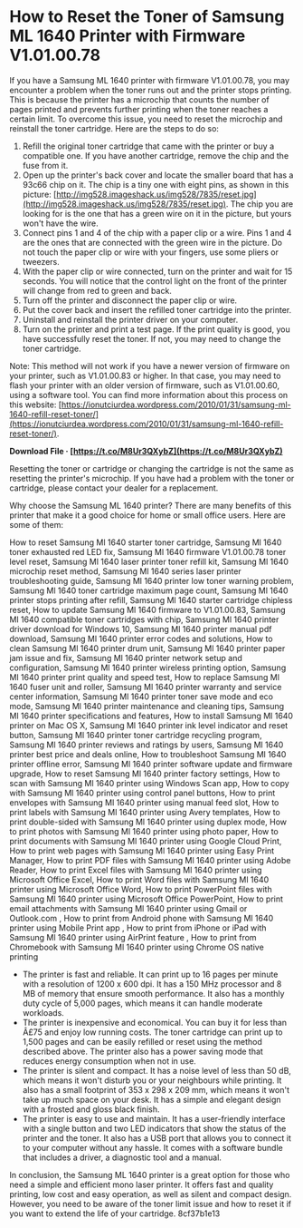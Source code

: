 # How to Reset the Toner of Samsung ML 1640 Printer with Firmware V1.01.00.78
 
If you have a Samsung ML 1640 printer with firmware V1.01.00.78, you may encounter a problem when the toner runs out and the printer stops printing. This is because the printer has a microchip that counts the number of pages printed and prevents further printing when the toner reaches a certain limit. To overcome this issue, you need to reset the microchip and reinstall the toner cartridge. Here are the steps to do so:
 
1. Refill the original toner cartridge that came with the printer or buy a compatible one. If you have another cartridge, remove the chip and the fuse from it.
2. Open up the printer's back cover and locate the smaller board that has a 93c66 chip on it. The chip is a tiny one with eight pins, as shown in this picture: [http://img528.imageshack.us/img528/7835/reset.jpg](http://img528.imageshack.us/img528/7835/reset.jpg). The chip you are looking for is the one that has a green wire on it in the picture, but yours won't have the wire.
3. Connect pins 1 and 4 of the chip with a paper clip or a wire. Pins 1 and 4 are the ones that are connected with the green wire in the picture. Do not touch the paper clip or wire with your fingers, use some pliers or tweezers.
4. With the paper clip or wire connected, turn on the printer and wait for 15 seconds. You will notice that the control light on the front of the printer will change from red to green and back.
5. Turn off the printer and disconnect the paper clip or wire.
6. Put the cover back and insert the refilled toner cartridge into the printer.
7. Uninstall and reinstall the printer driver on your computer.
8. Turn on the printer and print a test page. If the print quality is good, you have successfully reset the toner. If not, you may need to change the toner cartridge.

Note: This method will not work if you have a newer version of firmware on your printer, such as V1.01.00.83 or higher. In that case, you may need to flash your printer with an older version of firmware, such as V1.01.00.60, using a software tool. You can find more information about this process on this website: [https://ionutciurdea.wordpress.com/2010/01/31/samsung-ml-1640-refill-reset-toner/](https://ionutciurdea.wordpress.com/2010/01/31/samsung-ml-1640-refill-reset-toner/).
 
**Download File · [https://t.co/M8Ur3QXybZ](https://t.co/M8Ur3QXybZ)**


 
Resetting the toner or cartridge or changing the cartridge is not the same as resetting the printer's microchip. If you have had a problem with the toner or cartridge, please contact your dealer for a replacement.
  
Why choose the Samsung ML 1640 printer? There are many benefits of this printer that make it a good choice for home or small office users. Here are some of them:
 
How to reset Samsung Ml 1640 starter toner cartridge,  Samsung Ml 1640 toner exhausted red LED fix,  Samsung Ml 1640 firmware V1.01.00.78 toner level reset,  Samsung Ml 1640 laser printer toner refill kit,  Samsung Ml 1640 microchip reset method,  Samsung Ml 1640 series laser printer troubleshooting guide,  Samsung Ml 1640 printer low toner warning problem,  Samsung Ml 1640 toner cartridge maximum page count,  Samsung Ml 1640 printer stops printing after refill,  Samsung Ml 1640 starter cartridge chipless reset,  How to update Samsung Ml 1640 firmware to V1.01.00.83,  Samsung Ml 1640 compatible toner cartridges with chip,  Samsung Ml 1640 printer driver download for Windows 10,  Samsung Ml 1640 printer manual pdf download,  Samsung Ml 1640 printer error codes and solutions,  How to clean Samsung Ml 1640 printer drum unit,  Samsung Ml 1640 printer paper jam issue and fix,  Samsung Ml 1640 printer network setup and configuration,  Samsung Ml 1640 printer wireless printing option,  Samsung Ml 1640 printer print quality and speed test,  How to replace Samsung Ml 1640 fuser unit and roller,  Samsung Ml 1640 printer warranty and service center information,  Samsung Ml 1640 printer toner save mode and eco mode,  Samsung Ml 1640 printer maintenance and cleaning tips,  Samsung Ml 1640 printer specifications and features,  How to install Samsung Ml 1640 printer on Mac OS X,  Samsung Ml 1640 printer ink level indicator and reset button,  Samsung Ml 1640 printer toner cartridge recycling program,  Samsung Ml 1640 printer reviews and ratings by users,  Samsung Ml 1640 printer best price and deals online,  How to troubleshoot Samsung Ml 1640 printer offline error,  Samsung Ml 1640 printer software update and firmware upgrade,  How to reset Samsung Ml 1640 printer factory settings,  How to scan with Samsung Ml 1640 printer using Windows Scan app,  How to copy with Samsung Ml 1640 printer using control panel buttons,  How to print envelopes with Samsung Ml 1640 printer using manual feed slot,  How to print labels with Samsung Ml 1640 printer using Avery templates,  How to print double-sided with Samsung Ml 1640 printer using duplex mode,  How to print photos with Samsung Ml 1640 printer using photo paper,  How to print documents with Samsung Ml 1640 printer using Google Cloud Print,  How to print web pages with Samsung Ml 1640 printer using Easy Print Manager,  How to print PDF files with Samsung Ml 1640 printer using Adobe Reader,  How to print Excel files with Samsung Ml 1640 printer using Microsoft Office Excel,  How to print Word files with Samsung Ml 1640 printer using Microsoft Office Word,  How to print PowerPoint files with Samsung Ml 1640 printer using Microsoft Office PowerPoint,  How to print email attachments with Samsung Ml 1640 printer using Gmail or Outlook.com ,  How to print from Android phone with Samsung Ml 1640 printer using Mobile Print app ,  How to print from iPhone or iPad with Samsung Ml 1640 printer using AirPrint feature ,  How to print from Chromebook with Samsung Ml 1640 printer using Chrome OS native printing

- The printer is fast and reliable. It can print up to 16 pages per minute with a resolution of 1200 x 600 dpi. It has a 150 MHz processor and 8 MB of memory that ensure smooth performance. It also has a monthly duty cycle of 5,000 pages, which means it can handle moderate workloads.
- The printer is inexpensive and economical. You can buy it for less than Â£75 and enjoy low running costs. The toner cartridge can print up to 1,500 pages and can be easily refilled or reset using the method described above. The printer also has a power saving mode that reduces energy consumption when not in use.
- The printer is silent and compact. It has a noise level of less than 50 dB, which means it won't disturb you or your neighbours while printing. It also has a small footprint of 353 x 298 x 209 mm, which means it won't take up much space on your desk. It has a simple and elegant design with a frosted and gloss black finish.
- The printer is easy to use and maintain. It has a user-friendly interface with a single button and two LED indicators that show the status of the printer and the toner. It also has a USB port that allows you to connect it to your computer without any hassle. It comes with a software bundle that includes a driver, a diagnostic tool and a manual.

In conclusion, the Samsung ML 1640 printer is a great option for those who need a simple and efficient mono laser printer. It offers fast and quality printing, low cost and easy operation, as well as silent and compact design. However, you need to be aware of the toner limit issue and how to reset it if you want to extend the life of your cartridge.
 8cf37b1e13
 
